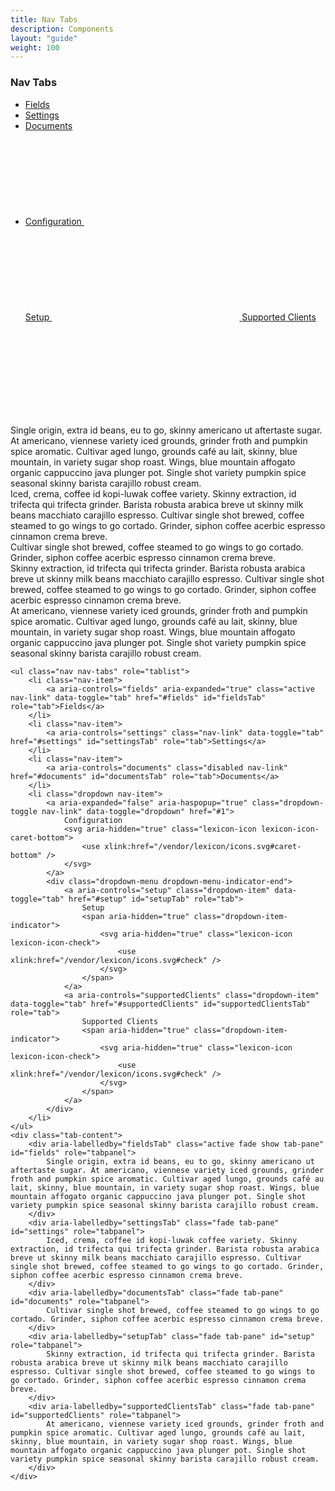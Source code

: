 ```yaml
---
title: Nav Tabs
description: Components
layout: "guide"
weight: 100
---
```


<article id="nav-tabs">

### Nav Tabs

<ul class="nav nav-tabs" role="tablist">
	<li class="nav-item">
		<a aria-controls="fields" aria-expanded="true" class="active nav-link" data-toggle="tab" href="#fields" id="fieldsTab" role="tab">Fields</a>
	</li>
	<li class="nav-item">
		<a aria-controls="settings" class="nav-link" data-toggle="tab" href="#settings" id="settingsTab" role="tab">Settings</a>
	</li>
	<li class="nav-item">
		<a aria-controls="documents" class="disabled nav-link" href="#documents" id="documentsTab" role="tab">Documents</a>
	</li>
	<li class="dropdown nav-item">
		<a aria-expanded="false" aria-haspopup="true" class="dropdown-toggle nav-link" data-toggle="dropdown" href="#1">
			Configuration
			<svg aria-hidden="true" class="lexicon-icon lexicon-icon-caret-bottom">
				<use xlink:href="/vendor/lexicon/icons.svg#caret-bottom" />
			</svg>
		</a>
		<div class="dropdown-menu dropdown-menu-indicator-end">
			<a aria-controls="setup" class="dropdown-item" data-toggle="tab" href="#setup" id="setupTab" role="tab">
				Setup
				<span aria-hidden="true" class="dropdown-item-indicator">
					<svg aria-hidden="true" class="lexicon-icon lexicon-icon-check">
						<use xlink:href="/vendor/lexicon/icons.svg#check" />
					</svg>
				</span>
			</a>
			<a aria-controls="supportedClients" class="dropdown-item" data-toggle="tab" href="#supportedClients" id="supportedClientsTab" role="tab">
				Supported Clients
				<span aria-hidden="true" class="dropdown-item-indicator">
					<svg aria-hidden="true" class="lexicon-icon lexicon-icon-check">
						<use xlink:href="/vendor/lexicon/icons.svg#check" />
					</svg>
				</span>
			</a>
		</div>
	</li>
</ul>
<div class="tab-content">
	<div aria-labelledby="fieldsTab" class="active fade show tab-pane" id="fields" role="tabpanel">
		Single origin, extra id beans, eu to go, skinny americano ut aftertaste sugar. At americano, viennese variety iced grounds, grinder froth and pumpkin spice aromatic. Cultivar aged lungo, grounds café au lait, skinny, blue mountain, in variety sugar shop roast. Wings, blue mountain affogato organic cappuccino java plunger pot. Single shot variety pumpkin spice seasonal skinny barista carajillo robust cream.
	</div>
	<div aria-labelledby="settingsTab" class="fade tab-pane" id="settings" role="tabpanel">
		Iced, crema, coffee id kopi-luwak coffee variety. Skinny extraction, id trifecta qui trifecta grinder. Barista robusta arabica breve ut skinny milk beans macchiato carajillo espresso. Cultivar single shot brewed, coffee steamed to go wings to go cortado. Grinder, siphon coffee acerbic espresso cinnamon crema breve.
	</div>
	<div aria-labelledby="documentsTab" class="fade tab-pane" id="documents" role="tabpanel">
		Cultivar single shot brewed, coffee steamed to go wings to go cortado. Grinder, siphon coffee acerbic espresso cinnamon crema breve.
	</div>
	<div aria-labelledby="setupTab" class="fade tab-pane" id="setup" role="tabpanel">
		Skinny extraction, id trifecta qui trifecta grinder. Barista robusta arabica breve ut skinny milk beans macchiato carajillo espresso. Cultivar single shot brewed, coffee steamed to go wings to go cortado. Grinder, siphon coffee acerbic espresso cinnamon crema breve.
	</div>
	<div aria-labelledby="supportedClientsTab" class="fade tab-pane" id="supportedClients" role="tabpanel">
		At americano, viennese variety iced grounds, grinder froth and pumpkin spice aromatic. Cultivar aged lungo, grounds café au lait, skinny, blue mountain, in variety sugar shop roast. Wings, blue mountain affogato organic cappuccino java plunger pot. Single shot variety pumpkin spice seasonal skinny barista carajillo robust cream.
	</div>
</div>

```text/html
<ul class="nav nav-tabs" role="tablist">
	<li class="nav-item">
		<a aria-controls="fields" aria-expanded="true" class="active nav-link" data-toggle="tab" href="#fields" id="fieldsTab" role="tab">Fields</a>
	</li>
	<li class="nav-item">
		<a aria-controls="settings" class="nav-link" data-toggle="tab" href="#settings" id="settingsTab" role="tab">Settings</a>
	</li>
	<li class="nav-item">
		<a aria-controls="documents" class="disabled nav-link" href="#documents" id="documentsTab" role="tab">Documents</a>
	</li>
	<li class="dropdown nav-item">
		<a aria-expanded="false" aria-haspopup="true" class="dropdown-toggle nav-link" data-toggle="dropdown" href="#1">
			Configuration
			<svg aria-hidden="true" class="lexicon-icon lexicon-icon-caret-bottom">
				<use xlink:href="/vendor/lexicon/icons.svg#caret-bottom" />
			</svg>
		</a>
		<div class="dropdown-menu dropdown-menu-indicator-end">
			<a aria-controls="setup" class="dropdown-item" data-toggle="tab" href="#setup" id="setupTab" role="tab">
				Setup
				<span aria-hidden="true" class="dropdown-item-indicator">
					<svg aria-hidden="true" class="lexicon-icon lexicon-icon-check">
						<use xlink:href="/vendor/lexicon/icons.svg#check" />
					</svg>
				</span>
			</a>
			<a aria-controls="supportedClients" class="dropdown-item" data-toggle="tab" href="#supportedClients" id="supportedClientsTab" role="tab">
				Supported Clients
				<span aria-hidden="true" class="dropdown-item-indicator">
					<svg aria-hidden="true" class="lexicon-icon lexicon-icon-check">
						<use xlink:href="/vendor/lexicon/icons.svg#check" />
					</svg>
				</span>
			</a>
		</div>
	</li>
</ul>
<div class="tab-content">
	<div aria-labelledby="fieldsTab" class="active fade show tab-pane" id="fields" role="tabpanel">
		Single origin, extra id beans, eu to go, skinny americano ut aftertaste sugar. At americano, viennese variety iced grounds, grinder froth and pumpkin spice aromatic. Cultivar aged lungo, grounds café au lait, skinny, blue mountain, in variety sugar shop roast. Wings, blue mountain affogato organic cappuccino java plunger pot. Single shot variety pumpkin spice seasonal skinny barista carajillo robust cream.
	</div>
	<div aria-labelledby="settingsTab" class="fade tab-pane" id="settings" role="tabpanel">
		Iced, crema, coffee id kopi-luwak coffee variety. Skinny extraction, id trifecta qui trifecta grinder. Barista robusta arabica breve ut skinny milk beans macchiato carajillo espresso. Cultivar single shot brewed, coffee steamed to go wings to go cortado. Grinder, siphon coffee acerbic espresso cinnamon crema breve.
	</div>
	<div aria-labelledby="documentsTab" class="fade tab-pane" id="documents" role="tabpanel">
		Cultivar single shot brewed, coffee steamed to go wings to go cortado. Grinder, siphon coffee acerbic espresso cinnamon crema breve.
	</div>
	<div aria-labelledby="setupTab" class="fade tab-pane" id="setup" role="tabpanel">
		Skinny extraction, id trifecta qui trifecta grinder. Barista robusta arabica breve ut skinny milk beans macchiato carajillo espresso. Cultivar single shot brewed, coffee steamed to go wings to go cortado. Grinder, siphon coffee acerbic espresso cinnamon crema breve.
	</div>
	<div aria-labelledby="supportedClientsTab" class="fade tab-pane" id="supportedClients" role="tabpanel">
		At americano, viennese variety iced grounds, grinder froth and pumpkin spice aromatic. Cultivar aged lungo, grounds café au lait, skinny, blue mountain, in variety sugar shop roast. Wings, blue mountain affogato organic cappuccino java plunger pot. Single shot variety pumpkin spice seasonal skinny barista carajillo robust cream.
	</div>
</div>
```

</article>